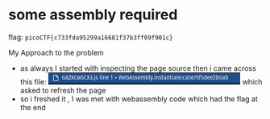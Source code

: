 # some assembly required

flag: `picoCTF{c733fda95299a16681f37b3ff09f901c}`

My Approach to the problem
- as always I started with inspecting the page source then i came across this file: ![img_8.png](img_8.png) which asked to refresh the page
- so i freshed it , I was met with webassembly code which had the flag at the end